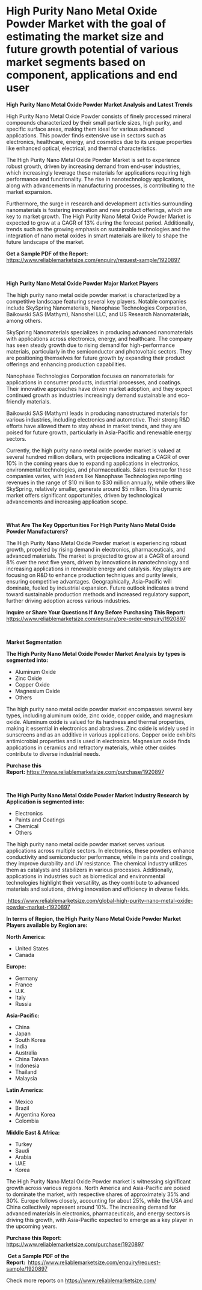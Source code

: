 <p><h1>High Purity Nano Metal Oxide Powder Market with the goal of estimating the market size and future growth potential of various market segments based on component, applications and end user</h1></p><p><strong>High Purity Nano Metal Oxide Powder Market Analysis and Latest Trends</strong></p>
<p><p>High Purity Nano Metal Oxide Powder consists of finely processed mineral compounds characterized by their small particle sizes, high purity, and specific surface areas, making them ideal for various advanced applications. This powder finds extensive use in sectors such as electronics, healthcare, energy, and cosmetics due to its unique properties like enhanced optical, electrical, and thermal characteristics.</p><p>The High Purity Nano Metal Oxide Powder Market is set to experience robust growth, driven by increasing demand from end-user industries, which increasingly leverage these materials for applications requiring high performance and functionality. The rise in nanotechnology applications, along with advancements in manufacturing processes, is contributing to the market expansion. </p><p>Furthermore, the surge in research and development activities surrounding nanomaterials is fostering innovation and new product offerings, which are key to market growth. The High Purity Nano Metal Oxide Powder Market is expected to grow at a CAGR of 13% during the forecast period. Additionally, trends such as the growing emphasis on sustainable technologies and the integration of nano metal oxides in smart materials are likely to shape the future landscape of the market.</p></p>
<p><strong>Get a Sample PDF of the Report:&nbsp;</strong> <a href="https://www.reliablemarketsize.com/enquiry/request-sample/1920897?utm_campaign=2733&utm_medium=2&utm_source=Github&utm_content=ia&utm_term=03042025&utm_id=high-purity-nano-metal-oxide-powder">https://www.reliablemarketsize.com/enquiry/request-sample/1920897</a></p>
<p>&nbsp;</p>
<p><strong>High Purity Nano Metal Oxide Powder Major Market Players</strong></p>
<p><p>The high purity nano metal oxide powder market is characterized by a competitive landscape featuring several key players. Notable companies include SkySpring Nanomaterials, Nanophase Technologies Corporation, Baikowski SAS (Mathym), Nanoshel LLC, and US Research Nanomaterials, among others. </p><p>SkySpring Nanomaterials specializes in producing advanced nanomaterials with applications across electronics, energy, and healthcare. The company has seen steady growth due to rising demand for high-performance materials, particularly in the semiconductor and photovoltaic sectors. They are positioning themselves for future growth by expanding their product offerings and enhancing production capabilities.</p><p>Nanophase Technologies Corporation focuses on nanomaterials for applications in consumer products, industrial processes, and coatings. Their innovative approaches have driven market adoption, and they expect continued growth as industries increasingly demand sustainable and eco-friendly materials. </p><p>Baikowski SAS (Mathym) leads in producing nanostructured materials for various industries, including electronics and automotive. Their strong R&D efforts have allowed them to stay ahead in market trends, and they are poised for future growth, particularly in Asia-Pacific and renewable energy sectors.</p><p>Currently, the high purity nano metal oxide powder market is valued at several hundred million dollars, with projections indicating a CAGR of over 10% in the coming years due to expanding applications in electronics, environmental technologies, and pharmaceuticals. Sales revenue for these companies varies, with leaders like Nanophase Technologies reporting revenues in the range of $10 million to $30 million annually, while others like SkySpring, relatively smaller, generate around $5 million. This dynamic market offers significant opportunities, driven by technological advancements and increasing application scope.</p></p>
<p>&nbsp;</p>
<p><strong>What Are The Key Opportunities For High Purity Nano Metal Oxide Powder Manufacturers?</strong></p>
<p><p>The High Purity Nano Metal Oxide Powder market is experiencing robust growth, propelled by rising demand in electronics, pharmaceuticals, and advanced materials. The market is projected to grow at a CAGR of around 8% over the next five years, driven by innovations in nanotechnology and increasing applications in renewable energy and catalysis. Key players are focusing on R&D to enhance production techniques and purity levels, ensuring competitive advantages. Geographically, Asia-Pacific will dominate, fueled by industrial expansion. Future outlook indicates a trend toward sustainable production methods and increased regulatory support, further driving adoption across various industries.</p></p>
<p><strong>Inquire or Share Your Questions If Any Before Purchasing This Report:</strong> <a href="https://www.reliablemarketsize.com/enquiry/pre-order-enquiry/1920897?utm_campaign=2733&utm_medium=2&utm_source=Github&utm_content=ia&utm_term=03042025&utm_id=high-purity-nano-metal-oxide-powder">https://www.reliablemarketsize.com/enquiry/pre-order-enquiry/1920897</a></p>
<p>&nbsp;</p>
<p><strong>Market Segmentation</strong></p>
<p><strong>The High Purity Nano Metal Oxide Powder Market Analysis by types is segmented into:</strong></p>
<p><ul><li>Aluminum Oxide</li><li>Zinc Oxide</li><li>Copper Oxide</li><li>Magnesium Oxide</li><li>Others</li></ul></p>
<p><p>The high purity nano metal oxide powder market encompasses several key types, including aluminum oxide, zinc oxide, copper oxide, and magnesium oxide. Aluminum oxide is valued for its hardness and thermal properties, making it essential in electronics and abrasives. Zinc oxide is widely used in sunscreens and as an additive in various applications. Copper oxide exhibits antimicrobial properties and is used in electronics. Magnesium oxide finds applications in ceramics and refractory materials, while other oxides contribute to diverse industrial needs.</p></p>
<p><strong>Purchase this Report:&nbsp;</strong><a href="https://www.reliablemarketsize.com/purchase/1920897?utm_campaign=2733&utm_medium=2&utm_source=Github&utm_content=ia&utm_term=03042025&utm_id=high-purity-nano-metal-oxide-powder">https://www.reliablemarketsize.com/purchase/1920897</a></p>
<p>&nbsp;</p>
<p><strong>The High Purity Nano Metal Oxide Powder Market Industry Research by Application is segmented into:</strong></p>
<p><ul><li>Electronics</li><li>Paints and Coatings</li><li>Chemical</li><li>Others</li></ul></p>
<p><p>The high purity nano metal oxide powder market serves various applications across multiple sectors. In electronics, these powders enhance conductivity and semiconductor performance, while in paints and coatings, they improve durability and UV resistance. The chemical industry utilizes them as catalysts and stabilizers in various processes. Additionally, applications in industries such as biomedical and environmental technologies highlight their versatility, as they contribute to advanced materials and solutions, driving innovation and efficiency in diverse fields.</p></p>
<p><a href="https://www.reliablemarketsize.com/global-high-purity-nano-metal-oxide-powder-market-r1920897?utm_campaign=2733&utm_medium=2&utm_source=Github&utm_content=ia&utm_term=03042025&utm_id=high-purity-nano-metal-oxide-powder">&nbsp;https://www.reliablemarketsize.com/global-high-purity-nano-metal-oxide-powder-market-r1920897</a></p>
<p><strong>In terms of Region, the High Purity Nano Metal Oxide Powder Market Players available by Region are:</strong></p>
<p>
    <p> <strong> North America: </strong>
        <ul>
            <li>United States</li>
            <li>Canada</li>
        </ul>
        </p> 
    <p> <strong> Europe: </strong>
        <ul>
            <li>Germany</li>
            <li>France</li>
            <li>U.K.</li>
            <li>Italy</li>
            <li>Russia</li>
        </ul>
        </p> 
    <p> <strong> Asia-Pacific: </strong>
        <ul>
            <li>China</li>
            <li>Japan</li>
            <li>South Korea</li>
            <li>India</li>
            <li>Australia</li>
            <li>China Taiwan</li>
            <li>Indonesia</li>
            <li>Thailand</li>
            <li>Malaysia</li>
        </ul>
        </p> 
    <p> <strong> Latin America: </strong>
        <ul>
            <li>Mexico</li>
            <li>Brazil</li>
            <li>Argentina Korea</li>
            <li>Colombia</li>
        </ul>
        </p> 
    <p> <strong> Middle East & Africa: </strong>
        <ul>
            <li>Turkey</li>
            <li>Saudi</li>
            <li>Arabia</li>
            <li>UAE</li>
            <li>Korea</li>
        </ul>
    </p>
    </p>
<p><p>The High Purity Nano Metal Oxide Powder market is witnessing significant growth across various regions. North America and Asia-Pacific are poised to dominate the market, with respective shares of approximately 35% and 30%. Europe follows closely, accounting for about 25%, while the USA and China collectively represent around 10%. The increasing demand for advanced materials in electronics, pharmaceuticals, and energy sectors is driving this growth, with Asia-Pacific expected to emerge as a key player in the upcoming years.</p></p>
<p><strong>Purchase this Report: </strong><a href="https://www.reliablemarketsize.com/purchase/1920897?utm_campaign=2733&utm_medium=2&utm_source=Github&utm_content=ia&utm_term=03042025&utm_id=high-purity-nano-metal-oxide-powder">https://www.reliablemarketsize.com/purchase/1920897</a></p>
<p>&nbsp;<strong>Get a Sample PDF of the Report:&nbsp;&nbsp;</strong><a href="https://www.reliablemarketsize.com/enquiry/request-sample/1920897?utm_campaign=2733&utm_medium=2&utm_source=Github&utm_content=ia&utm_term=03042025&utm_id=high-purity-nano-metal-oxide-powder">https://www.reliablemarketsize.com/enquiry/request-sample/1920897</a></p>
<p><strong></strong></p>
<p>Check more reports on <a href="https://www.reliablemarketsize.com/?utm_campaign=2733&utm_medium=2&utm_source=Github&utm_content=ia&utm_term=03042025&utm_id=high-purity-nano-metal-oxide-powder">https://www.reliablemarketsize.com/</a></p>